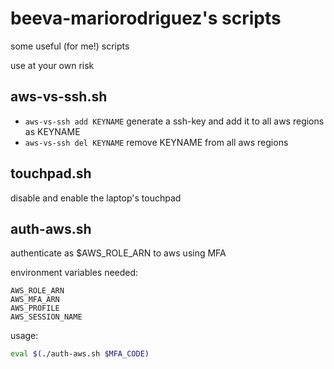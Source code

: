 # beeva-mariorodriguez's scripts

some useful (for me!) scripts

use at your own risk

## aws-vs-ssh.sh

* ``aws-vs-ssh add KEYNAME`` generate a ssh-key and add it to all aws regions as KEYNAME
* ``aws-vs-ssh del KEYNAME`` remove KEYNAME from all aws regions

## touchpad.sh

disable and enable the laptop's touchpad

## auth-aws.sh

authenticate as $AWS_ROLE_ARN to aws using MFA

environment variables needed:
```
AWS_ROLE_ARN
AWS_MFA_ARN
AWS_PROFILE
AWS_SESSION_NAME
```

usage: 
```bash
eval $(./auth-aws.sh $MFA_CODE)
```

